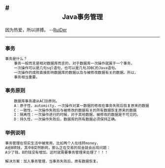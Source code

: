 #<center>Java事务管理</center>
---
因为热爱，所以拼搏。           --[RuiDer](ruider.github.io)

---

###   事务
```Java
事务是什么？
	事务一般而言是相对数据库而言的，对于数据库一次操作就属于一个事务，
	一次操作可以是几句sql语句，也可以是几句JDBC的Java语句。
	一次操作的成败直接影响数据库的数据以及与被修改数据有关的数据。所以，
	事务相当重要。

```
### 事务原则
```java
	数据库事务遵从ACID原则。
	A：原子性，automicty，一次操作对某一数据的修改在事务失败后恢复原来的数据
	C：一致性，一次操作失败后与被修改的数据有关的所有数据恢复原来的数据
	I：隔离性：一次操作进行的时候，对于其他数据，被修改的数据是不可见的。
	D：持久性，一次操作失败后，数据库的所有数据必须保持正确。
```
### 举例说明
```java
事务管理在现实生活中被常用，比如两个人在线转money，
A给B转钱，其中B突然断网，那么正在交易的现金就会出现问题：
A少了钱，B的钱没有增加。这时就需要事务管理来处理了！！！

解决方案：加入事务管理，当事务失败后，原有数据恢复。
```
